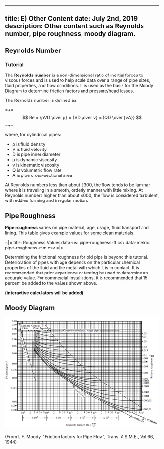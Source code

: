-----
title: E) Other Content
date:  July 2nd, 2019
description: Other content such as Reynolds number, pipe roughness, moody diagram.
-----

## Reynolds Number

### Tutorial

The **Reynolds number** is a non-dimensional ratio of inertial forces to viscous forces and is used to help scale data over a range of pipe sizes,
fluid properties, and flow conditions. It is used as the basis for the Moody Diagram to determine friction factors and pressure/head losses.

The Reynolds number is defined as: 

=+=
$$ Re = {ρVD \over μ} = {VD \over ν} = {QD \over {νA}} $$
=+=

where, for cylindrical pipes:

- ρ is fluid density
- V is fluid velocity
- D is pipe inner diameter
- μ is dynamic viscosity
- ν is kinematic viscosity
- Q is volumetric flow rate
- A is pipe cross-sectional area

At Reynolds numbers less than about 2300, the flow tends to be laminar where it is traveling in a smooth, orderly manner with little mixing. 
At Reynolds numbers higher than about 4000, the flow is considered turbulent, with eddies forming and irregular motion.

## Pipe Roughness

**Pipe roughness** varies on pipe material, age, usage, fluid transport and lining. This table gives example values for some clean materials.

=|=
title: Roughness Values
data-us: pipe-roughness-ft.csv
data-metric: pipe-roughness-mm.csv
=|=

Determining the frictional roughness for old pipe is beyond this tutorial. Deterioration of pipes with age depends on the particular chemical properties of the fluid
and the metal with which it is in contact. It is recommended that prior experience or testing be used to determine an accurate value. For commercial installations, 
it is recommended that 15 percent be added to the values shown above.

**(interactive calculators will be added)**

## Moody Diagram

![](moody-original.png "")

(From L.F. Moody, "Friction factors for Pipe Flow", Trans. A.S.M.E., Vol 66, 1944)
